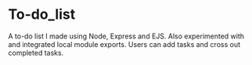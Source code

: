 # To-do_list
A to-do list I made using Node, Express and EJS. Also experimented with and integrated local module exports.
Users can add tasks and cross out completed tasks.
